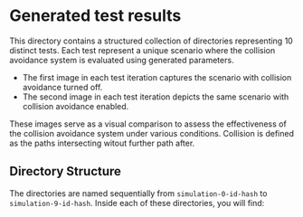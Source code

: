 # Generated test results

This directory contains a structured collection of directories representing 10 distinct tests. Each test represent a unique scenario where the collision avoidance system is evaluated using generated parameters.

- The first image in each test iteration captures the scenario with collision avoidance turned off.
- The second image in each test iteration depicts the same scenario with collision avoidance enabled.

These images serve as a visual comparison to assess the effectiveness of the collision avoidance system under various conditions. Collision is defined as the paths intersecting witout further path after.

## Directory Structure

The directories are named sequentially from `simulation-0-id-hash` to `simulation-9-id-hash`. Inside each of these directories, you will find:
